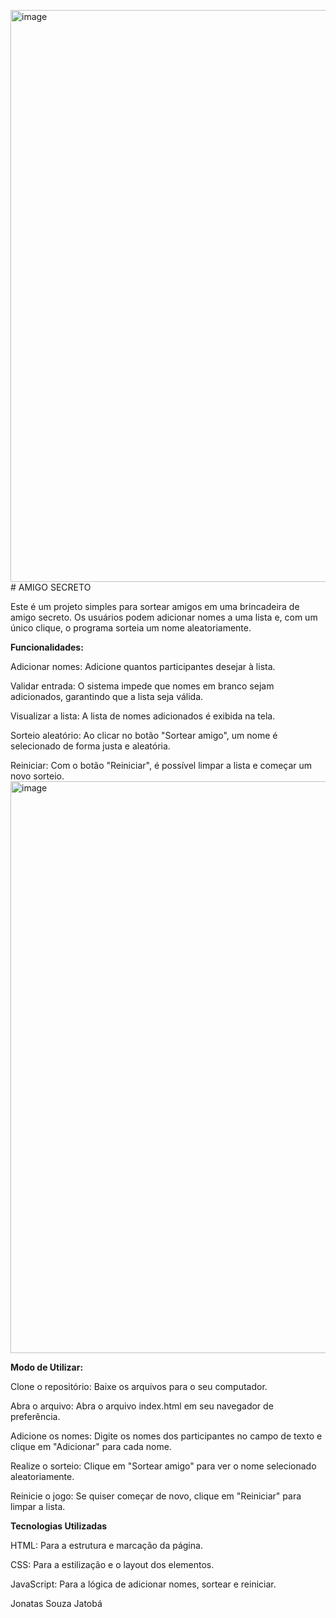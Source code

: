 <img width="1277" height="915" alt="image" src="https://github.com/user-attachments/assets/efdbec2e-8a42-4d54-b87c-1c4fc1d59b61" /># AMIGO SECRETO

Este é um projeto simples para sortear amigos em uma brincadeira de amigo secreto. Os usuários podem adicionar nomes a uma lista e, com um único clique, o programa sorteia um nome aleatoriamente.

**Funcionalidades:**

Adicionar nomes: Adicione quantos participantes desejar à lista.

Validar entrada: O sistema impede que nomes em branco sejam adicionados, garantindo que a lista seja válida.

Visualizar a lista: A lista de nomes adicionados é exibida na tela.

Sorteio aleatório: Ao clicar no botão "Sortear amigo", um nome é selecionado de forma justa e aleatória.

Reiniciar: Com o botão "Reiniciar", é possível limpar a lista e começar um novo sorteio.
<img width="1277" height="915" alt="image" src="https://github.com/user-attachments/assets/f92416e3-67b4-4868-930b-eac26b62e648" />


**Modo de Utilizar:**

Clone o repositório: Baixe os arquivos para o seu computador.

Abra o arquivo: Abra o arquivo index.html em seu navegador de preferência.

Adicione os nomes: Digite os nomes dos participantes no campo de texto e clique em "Adicionar" para cada nome.

Realize o sorteio: Clique em "Sortear amigo" para ver o nome selecionado aleatoriamente.

Reinicie o jogo: Se quiser começar de novo, clique em "Reiniciar" para limpar a lista.

**Tecnologias Utilizadas**

HTML: Para a estrutura e marcação da página.

CSS: Para a estilização e o layout dos elementos.

JavaScript: Para a lógica de adicionar nomes, sortear e reiniciar.



Jonatas Souza Jatobá
